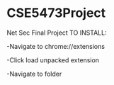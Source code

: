# CSE5473Project
Net Sec Final Project
TO INSTALL:

-Navigate to chrome://extensions

-Click load unpacked extension

-Navigate to folder

